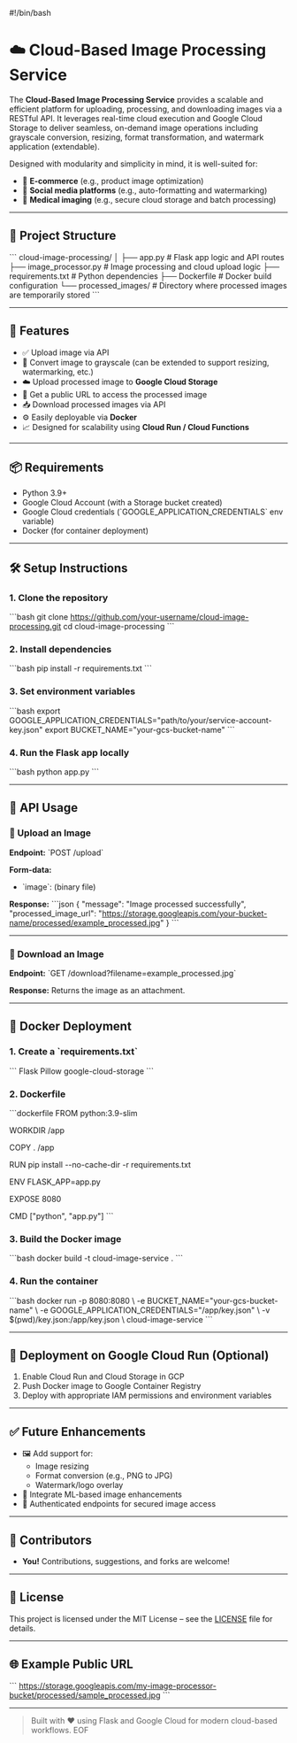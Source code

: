 #!/bin/bash

# ☁️ Cloud-Based Image Processing Service

The **Cloud-Based Image Processing Service** provides a scalable and efficient platform for uploading, processing, and downloading images via a RESTful API. It leverages real-time cloud execution and Google Cloud Storage to deliver seamless, on-demand image operations including grayscale conversion, resizing, format transformation, and watermark application (extendable).

Designed with modularity and simplicity in mind, it is well-suited for:
- 🛒 **E-commerce** (e.g., product image optimization)
- 📱 **Social media platforms** (e.g., auto-formatting and watermarking)
- 🏥 **Medical imaging** (e.g., secure cloud storage and batch processing)

---

## 📂 Project Structure

\`\`\`
cloud-image-processing/
│
├── app.py                  # Flask app logic and API routes
├── image_processor.py      # Image processing and cloud upload logic
├── requirements.txt        # Python dependencies
├── Dockerfile              # Docker build configuration
└── processed_images/       # Directory where processed images are temporarily stored
\`\`\`

---

## 🚀 Features

- ✅ Upload image via API
- 🎨 Convert image to grayscale (can be extended to support resizing, watermarking, etc.)
- ☁️ Upload processed image to **Google Cloud Storage**
- 🔗 Get a public URL to access the processed image
- 📥 Download processed images via API
- ⚙️ Easily deployable via **Docker**
- 📈 Designed for scalability using **Cloud Run / Cloud Functions**

---

## 📦 Requirements

- Python 3.9+
- Google Cloud Account (with a Storage bucket created)
- Google Cloud credentials (\`GOOGLE_APPLICATION_CREDENTIALS\` env variable)
- Docker (for container deployment)

---

## 🛠️ Setup Instructions

### 1. Clone the repository

\`\`\`bash
git clone https://github.com/your-username/cloud-image-processing.git
cd cloud-image-processing
\`\`\`

### 2. Install dependencies

\`\`\`bash
pip install -r requirements.txt
\`\`\`

### 3. Set environment variables

\`\`\`bash
export GOOGLE_APPLICATION_CREDENTIALS="path/to/your/service-account-key.json"
export BUCKET_NAME="your-gcs-bucket-name"
\`\`\`

### 4. Run the Flask app locally

\`\`\`bash
python app.py
\`\`\`

---

## 🧪 API Usage

### 🔼 Upload an Image
**Endpoint:** \`POST /upload\`

**Form-data:**
- \`image\`: (binary file)

**Response:**
\`\`\`json
{
  "message": "Image processed successfully",
  "processed_image_url": "https://storage.googleapis.com/your-bucket-name/processed/example_processed.jpg"
}
\`\`\`

---

### 🔽 Download an Image
**Endpoint:** \`GET /download?filename=example_processed.jpg\`

**Response:** Returns the image as an attachment.

---

## 🐳 Docker Deployment

### 1. Create a \`requirements.txt\`

\`\`\`
Flask
Pillow
google-cloud-storage
\`\`\`

### 2. Dockerfile

\`\`\`dockerfile
FROM python:3.9-slim

WORKDIR /app

COPY . /app

RUN pip install --no-cache-dir -r requirements.txt

ENV FLASK_APP=app.py

EXPOSE 8080

CMD ["python", "app.py"]
\`\`\`

### 3. Build the Docker image

\`\`\`bash
docker build -t cloud-image-service .
\`\`\`

### 4. Run the container

\`\`\`bash
docker run -p 8080:8080 \\
  -e BUCKET_NAME="your-gcs-bucket-name" \\
  -e GOOGLE_APPLICATION_CREDENTIALS="/app/key.json" \\
  -v \$(pwd)/key.json:/app/key.json \\
  cloud-image-service
\`\`\`

---

## 📡 Deployment on Google Cloud Run (Optional)

1. Enable Cloud Run and Cloud Storage in GCP  
2. Push Docker image to Google Container Registry  
3. Deploy with appropriate IAM permissions and environment variables

---

## ✅ Future Enhancements

- 🖼️ Add support for:
  - Image resizing
  - Format conversion (e.g., PNG to JPG)
  - Watermark/logo overlay
- 🧠 Integrate ML-based image enhancements
- 🔐 Authenticated endpoints for secured image access

---

## 👥 Contributors

- **You!** Contributions, suggestions, and forks are welcome!

---

## 📃 License

This project is licensed under the MIT License – see the [LICENSE](LICENSE) file for details.

---

## 🌐 Example Public URL

\`\`\`
https://storage.googleapis.com/my-image-processor-bucket/processed/sample_processed.jpg
\`\`\`

---

> Built with ❤️ using Flask and Google Cloud for modern cloud-based workflows.
EOF
